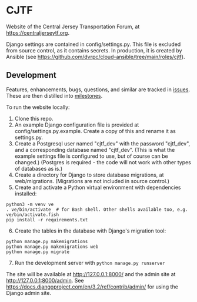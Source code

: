 # CJTF

Website of the Central Jersey Transportation Forum, at <https://centraljerseytf.org>.

Django settings are contained in config/settings.py. This file is excluded from source control, as it contains secrets. In production, it is created by Ansible (see <https://github.com/dvrpc/cloud-ansible/tree/main/roles/cjtf>).

## Development

Features, enhancements, bugs, questions, and similar are tracked in [issues](https://github.com/dvrpc/cjtf/issues). These are then distilled into [milestones](https://github.com/dvrpc/cjtf/milestones).

To run the website locally:

  1. Clone this repo.
  2. An example Django configuration file is provided at config/settings.py.example. Create a copy of this and rename it as settings.py.
  3. Create a Postgresql user named "cjtf_dev" with the password "cjtf_dev", and a corresponding database named "cjtf_dev". (This is what the example settings file is configured to use, but of course can be changed.) (Postgres is required - the code will not work with other types of databases as is.)
  4. Create a directory for Django to store database migrations, at web/migrations. (Migrations are not included in source control.)
  5. Create and activate a Python virtual environment with dependencies installed:
  ```shell
  python3 -m venv ve
  . ve/bin/activate  # for Bash shell. Other shells available too, e.g. ve/bin/activate.fish
  pip install -r requirements.txt
  ```
  6. Create the tables in the database with Django's migration tool:
  ```shell
  python manage.py makemigrations
  python manage.py makemigrations web
  python manage.py migrate
  ```
  7. Run the development server with `python manage.py runserver`

The site will be available at <http://127.0.0.1:8000/> and the admin site at <http://127.0.0.1:8000/admin>. See <https://docs.djangoproject.com/en/3.2/ref/contrib/admin/> for using the Django admin site.

